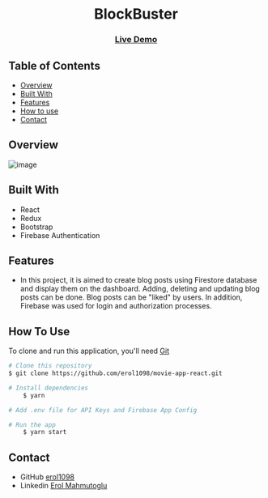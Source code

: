 


<!-- Please update value in the {}  -->
<h1 align="center"> BlockBuster </h1>
<div align="center">
  <h3>
    <a href="https://blockbuster1098.netlify.app/">
      Live Demo
    </a>
 
  </h3>
</div>

<!-- TABLE OF CONTENTS -->

## Table of Contents

- [Overview](#overview)
- [Built With](#built-with)
- [Features](#features)
- [How to use](#how-to-use)
- [Contact](#contact)

<!-- OVERVIEW -->

## Overview

![image](https://github.com/erol1098/movie-app-react/blob/master/src/assets/blockBuster-opt.gif)

## Built With

<!-- This section should list any major frameworks that you built your project using. Here are a few examples.-->

- React
- Redux
- Bootstrap
- Firebase Authentication

## Features

- In this project, it is aimed to create blog posts using Firestore database and display them on the dashboard. Adding, deleting and updating blog posts can be done. Blog posts can be "liked" by users. In addition, Firebase was used for login and authorization processes.

## How To Use

<!-- This is an example, please update according to your application -->

To clone and run this application, you'll need [Git](https://git-scm.com)

```bash
# Clone this repository
$ git clone https://github.com/erol1098/movie-app-react.git

# Install dependencies
    $ yarn

# Add .env file for API Keys and Firebase App Config

# Run the app
    $ yarn start
```

## Contact

- GitHub [erol1098](https://github.com/erol1098)
- Linkedin [Erol Mahmutoglu](https://www.linkedin.com/in/erol-mahmutoglu/)
